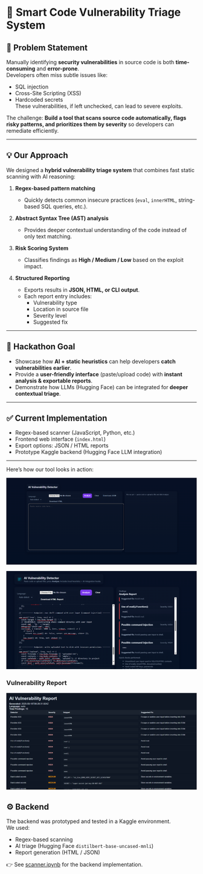 # 🔐 Smart Code Vulnerability Triage System

## 🚩 Problem Statement
Manually identifying **security vulnerabilities** in source code is both **time-consuming** and **error-prone**.  
Developers often miss subtle issues like:
- SQL injection
- Cross-Site Scripting (XSS)
- Hardcoded secrets  
These vulnerabilities, if left unchecked, can lead to severe exploits.  

The challenge: **Build a tool that scans source code automatically, flags risky patterns, and prioritizes them by severity** so developers can remediate efficiently.

---

## 💡 Our Approach
We designed a **hybrid vulnerability triage system** that combines fast static scanning with AI reasoning:

1. **Regex-based pattern matching**  
   - Quickly detects common insecure practices (`eval`, `innerHTML`, string-based SQL queries, etc.).

2. **Abstract Syntax Tree (AST) analysis**   
   - Provides deeper contextual understanding of the code instead of only text matching.

3. **Risk Scoring System**  
   - Classifies findings as **High / Medium / Low** based on the exploit impact.

4. **Structured Reporting**  
   - Exports results in **JSON, HTML, or CLI output**.  
   - Each report entry includes:
     - Vulnerability type  
     - Location in source file  
     - Severity level  
     - Suggested fix  

---

## 🎯 Hackathon Goal
- Showcase how **AI + static heuristics** can help developers **catch vulnerabilities earlier**.  
- Provide a **user-friendly interface** (paste/upload code) with **instant analysis & exportable reports**.  
- Demonstrate how LLMs (Hugging Face) can be integrated for **deeper contextual triage**.

---

## ✅ Current Implementation
- Regex-based scanner (JavaScript, Python, etc.)  
- Frontend web interface (`index.html`)  
- Export options: JSON / HTML reports  
- Prototype Kaggle backend (Hugging Face LLM integration)

---

Here’s how our tool looks in action:

![Frontend Screenshot](frontend.png)

![Frontend](demo1.png)

### Vulnerability Report
![Report](demo2.png)

## ⚙️ Backend

The backend was prototyped and tested in a Kaggle environment.  
We used:
- Regex-based scanning
- AI triage (Hugging Face `distilbert-base-uncased-mnli`)
- Report generation (HTML / JSON)

👉 See [scanner.ipynb](scanner.ipynb) for the backend implementation.

